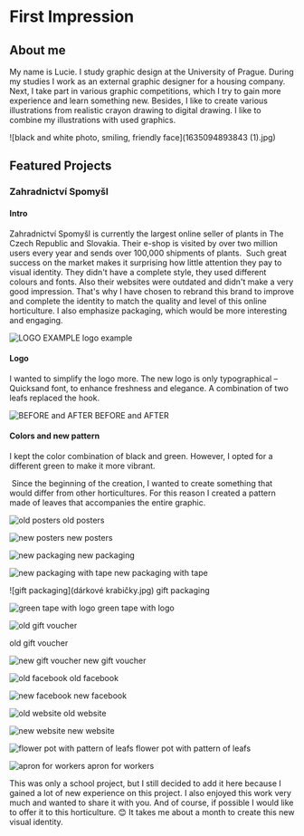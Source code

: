 # First Impression

## About me 

My name is Lucie. I study graphic design at the University of Prague. During my studies I work as an external graphic designer for a housing company. Next, I take part in various graphic competitions, which I try to gain more experience and learn something new. 
Besides, I like to create various illustrations from realistic crayon drawing to digital drawing. I like to combine my illustrations with used graphics.

![black and white photo, smiling, friendly face](1635094893843 (1).jpg)

## Featured Projects

### Zahradnictví Spomyšl

#### Intro
Zahradnictví Spomyšl is currently the largest online seller of plants in The Czech Republic and Slovakia. Their e-shop is visited by over two million users every year and sends over 100,000 shipments of plants.
 Such great success on the market makes it surprising how little attention they pay to visual identity. They didn't have a complete style, they used different colours and fonts. Also their websites were outdated and didn't make a very good impression.
That's why I have chosen to rebrand this brand to improve and complete the identity to match the quality and level of this online horticulture. I also emphasize packaging, which would be more interesting and engaging.

![LOGO EXAMPLE](spospos.jpg)
logo example

#### Logo
I wanted to simplify the logo more. The new logo is only typographical – Quicksand font, to enhance freshness and elegance. A combination of two leafs replaced the hook.

![BEFORE and AFTER](LOGO.jpg)
BEFORE and AFTER

#### Colors and new pattern
I kept the color combination of black and green. However, I opted for a different green to make it more vibrant.

 Since the beginning of the creation, I wanted to create something that would differ from other horticultures. For this reason I created a pattern made of leaves that accompanies the entire graphic.
 
 ![old posters](HAHAA.jpg)
 old posters
 
 ![new posters](billboard1.jpg)
 new posters
 
 ![new packaging](box1.jpg)
 new packaging
 
 ![new packaging with tape](box2.jpg)
 new packaging with tape
 
 ![gift packaging](dárkové krabičky.jpg)
 gift packaging
 
 ![green tape with logo](páska.jpg)
 green tape with logo
 
 ![old gift voucher](75102_poukaz2.jpg)
 
 old gift voucher
 
 ![new gift voucher](DÁRKOVÝPOUKAZZ.jpg)
 new gift voucher
 
 ![old facebook](fb.jpg) 
 old facebook
 
 ![new facebook](facebook-mockup.jpg)
 new facebook
 
 ![old website](web.jpg) 
 old website
 
 ![new website](webka.jpg)
 new website
 
 ![flower pot with pattern of leafs](kytka.jpg)
 flower pot with pattern of leafs
 
 ![apron for workers](ZÁSTĚRA.jpg)
 apron for workers
 
This was only a school project, but I still decided to add it here because I gained a lot of new experience on this project. I also enjoyed this work very much and wanted to share it with you. And of course, if possible I would like to offer it to this horticulture. 😊
It takes me about a month to create this new visual identity. 
